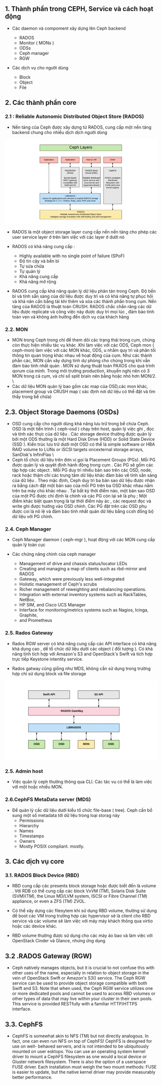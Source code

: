 

## 1. Thành phần trong CEPH, Service và cách hoạt động

- Các daemon và compoment xây dựng lên Ceph backend
     - RADOS
     - Monitor ( MONs )
     - ODSs
     - Ceph manager
     - RGW

- Các dịch vụ cho người dùng
    - Block
    - Object
    - File




## 2. Các thành phần core

### 2.1 : Reliable Autonomic Distributed Object Store (RADOS)


- Nền tảng của Ceph được xây dựng từ RADOS, cung cấp một nền tảng backend chung cho nhiều dịch dịch người dùng

![](images/9.png)

- RADOS là một object storage layer cung cấp nền nền tảng cho phép các user service layer ở trên làm việc với các layer ở dưới nó 
- RADOS có khả năng cung cấp :
    - Highly available with no single point of failure (SPoF)
    - Độ tin cậy và bền bỉ
    - Tự sứa chữa
    - Tự quản lý 
    - Khả năng cung cấp
    - Khả năng mở rộng
    
- RADOS cung cấp khả năng quản lý dữ liệu phân tán trong Ceph. Độ bền bỉ và tính sẵn sàng của dữ liệu được duy trì và có khả năng tự phục hồi và khả năn cần bằng tải khi thêm và xóa các thành phần trong cụm. Nền tảng của RADOS là thuật toán CRUSH. RADOS chắc chắn răng các dữ liệu được replicate và công việc này được duy trì mọi lúc , đảm bảo tính toàn vẹn và không ảnh hưởng đến dịch vụ của khách hàng

### 2.2. MON

- MON trong Ceph trong chỉ để them dõi các trạng thái trong cụm, chúng còn thực hiện nhiều tác vụ khác .Khi làm việc với các ODS, Ceph mon ( ceph-mon) làm việc với các MON khác, ODS, u nhằm quy trì và phân tối thông tin quan trọng khác nhau về hoạt động của cụm. Như các thành phần các, MON cần xây dựng tính dự phòng cho chúng trong khi vẫn đảm bảo tính nhất quán . MON sử dụng thuật toán PAXOS cho quá trình qorum của mình. Trong môi trường production,  khuyến nghị nên có 3 MON trong cả cụm, và chỉ số split brain nên bằng hoặc nhỏ hơn MON/2. \
- Các dữ liệu MON quản lý bao gồm các map của OSD,các mon khác, placement group và CRUSH map ( xác định nơi dữ liệu có thể đặt và tìm thấy trong bể chứa)


## 2.3. Object Storage Daemons (OSDs)

- OSD cung cấp cho người dùng khả năng lưu trữ trong bể chứa Ceph. OSD là một tiến trình ( ceph-osd ) chạy trên host,  quản lý việc ghi , đọc và tính xác thực của dữ liệu . Các storage device thường được quản lý bởi một ODS thường là một Hard Disk Drive (HDD) or Solid State Device (SSD ). Kiến trúc lưu trữ dưới một OSD có thể là simple software or  HBA RAID volume to LUNs or iSCSI targets oncexternal storage arrays, SanDisk's InfiniFlas \
- Ceph tổ chức dữ liệu  trên đơn vị gọi là Placement Groups (PGs). Mỗi PG được quản lý và quyêt định hành động trong cụm . Các PG sẽ gồm các tập hợp các object . 
Mỗi PG duy trì nhiều bản sao trên các OSD, node, rack hoặc thậm chí các trung tâm dữ liệu khác đảm bảo về tính sẵn sàng của dữ liệu . Theo mặc định, Ceph duy trì ba bản sao dữ liệu được nhận ra bằng cách đặt một bản sao của mỗi PG trên ba OSD khác nhau nằm trên ba máy chủ khác nhau . Tại bất kỳ thời điểm nào, một bản sao OSD của một PG được chỉ định là chính và các PG còn lại sẽ là phụ ; Một điểm khác biệt quan trọng là tại thời điểm này ác , các request đọc và write  ghi được hướng vào OSD chính. Các PG đặt trên các OSD phụ được coi là nô lệ  và đảm bảo tính nhất quán dữ liệu bằng ccsh đồng bộ dữ liệu với PG chính. 


### 2.4. Ceph Manager

- Ceph Manager daemon ( ceph-mgr ), hoạt động với các MON cung cấp quản lý toàn cục 


- Các chứng năng chính của ceph manager
    - Management of drive and chassis status/locator LEDs
    - Creating and managing a map of clients such as rbd-mirror and RADOS
    - Gateway, which were previously less well-integrated
    - Holistic management of Ceph's scrubs
    - Richer management of reweighting and rebalancing operations.
    - Integration with external inventory systems such as RackTables, NetBox,
    - HP SIM, and Cisco UCS Manager
    - Interface for monitoring/metrics systems such as Nagios, Icinga, Graphite,
    - and Prometheus



### 2.5. Rados Gateway 

-  Rados RGW server có khả năng cung cấp các API interface có khả năng khả dụng cao , dể tổ chức dữ liệu dưới  các object ( đối tượng ). Có khả năng tính tích hợp với Amazon's S3 and OpenStack's Swift và tích hợp trực tiếp Keystone intentity service. 

-  Rados gatway cũng giống như MDS, không cần sử dụng trong trường hợp chỉ sử dụng block và file storage 

![](images/10.png)


### 2.5. Admin host

- Việc quản lý ceph thường thông qua CLI. Các tác vụ có thể là làm việc với một hoặc nhiều MON. 


### 2.6.CephFS MetaData server (MDS)

- Để quản lý cấc dữ liệu dưới kiểu tổ chức file-base ( tree). Ceph cần bổ sung một số metadata tới dữ liệu trong loại storag này
    - Permissions
    - Hierarchy
    - Names
    - Timestamps
    - Owners
    - Mostly POSIX compliant. mostly.


## 3. Các dịch vụ core

### 3.1. RADOS Block Device (RBD)


- RBD cung cấp các presents block storage hoặc được biết đến là volume . Với RDB có thể cung cấp các block VxVM (TM), Solaris Disk Suite (SVM)(TM), the Linux MD/LVM system, ISCSI
or Fibre Channel (TM) appliance, or even a ZFS (TM) ZVOL. 

- Có thể xây dựng các filesytem khi sử dụng RBD volume, thường sử dụng để boot các VM trong trường hợp các hypervisor sẽ là client cho RBD service và các volume sẽ làm việc với máy máy khách thông qua virtio hoặc các device khác. 
- RBD volume thường được sử dụng cho các máy ảo bao và làm việc với  OpenStack Cinder và Glance, nhưng ứng dụng


## 3.2 .RADOS Gateway (RGW)

- Ceph natively manages objects, but it is crucial to not confuse this with other uses of the name, especially in relation to object storage in the vein of OpenStack Swift or Amazon's S3() service. The Ceph RGW service can be used to provide object storage compatible with both Swift and S3. Note that when used, the Ceph RGW service utilizes one or more dedicated pools  and cannot be used to access RBD volumes or other types of data that may live within your cluster in their own pools. This service is provided RESTfully with a familiar HTTP/HTTPS interface.


## 3.3. CephFS

- CephFS is somewhat akin to NFS (TM) but not directly analogous. In fact, one can even run NFS on top of CephFS! CephFS is designed for use on well- behaved servers, and is not intended to be ubiquitously mounted on user esktops. You can use an operating system kernel driver to mount a CephFS filesystem as one would a local device or Gluster network filesystem. There is also the option of a userspace FUSE driver. Each installation must weigh the two mount methods: FUSE is easier to update, but the native kernel driver may provide measurably better performance.